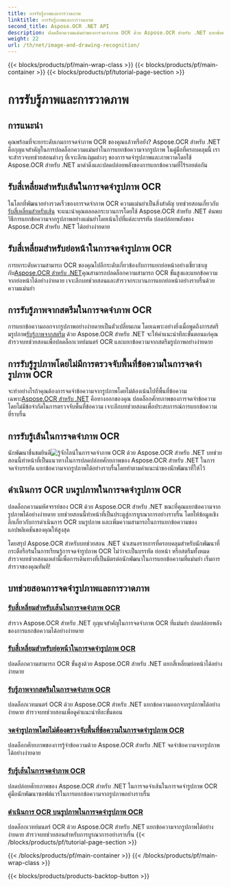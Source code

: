```yaml
---
title: การรับรู้ภาพและการวาดภาพ
linktitle: การรับรู้ภาพและการวาดภาพ
second_title: Aspose.OCR .NET API
description: ปลดล็อกความแม่นยำของการจดจำภาพ OCR ด้วย Aspose.OCR สำหรับ .NET แยกข้อความจากรูปภาพได้อย่างง่ายดาย ไม่ว่าจะเป็นบรรทัด ย่อหน้า หรือสตรีมทั้งหมด
weight: 22
url: /th/net/image-and-drawing-recognition/
---
```


{{< blocks/products/pf/main-wrap-class >}}
{{< blocks/products/pf/main-container >}}
{{< blocks/products/pf/tutorial-page-section >}}

# การรับรู้ภาพและการวาดภาพ

## การแนะนำ

คุณพร้อมที่จะยกระดับเกมการจดจำภาพ OCR ของคุณแล้วหรือยัง? Aspose.OCR สำหรับ .NET คือกุญแจสำคัญในการปลดล็อกความแม่นยำในการแยกข้อความจากรูปภาพ ในคู่มือที่ครอบคลุมนี้ เราจะสำรวจบทช่วยสอนต่างๆ ที่เจาะลึกแง่มุมต่างๆ ของการจดจำรูปภาพและภาพวาดโดยใช้ Aspose.OCR สำหรับ .NET มาดำดิ่งและปลดปล่อยพลังของการแยกข้อความที่ไร้รอยต่อกัน

## รับสี่เหลี่ยมสำหรับเส้นในการจดจำรูปภาพ OCR

 ในโลกที่พัฒนาอย่างรวดเร็วของการจดจำภาพ OCR ความแม่นยำเป็นสิ่งสำคัญ บทช่วยสอนเกี่ยวกับ[รับสี่เหลี่ยมสำหรับเส้น](./get-rectangles-for-lines/) จะแนะนำคุณตลอดกระบวนการโดยใช้ Aspose.OCR สำหรับ .NET ค้นพบวิธีการแยกข้อความจากรูปภาพอย่างแม่นยำโดยเน้นไปที่แต่ละบรรทัด ปลดปล่อยพลังของ Aspose.OCR สำหรับ .NET ได้อย่างง่ายดาย

## รับสี่เหลี่ยมสำหรับย่อหน้าในการจดจำรูปภาพ OCR

 การยกระดับความสามารถ OCR ของคุณไปอีกระดับเกี่ยวข้องกับการแยกย่อหน้าอย่างเชี่ยวชาญ กับ[Aspose.OCR สำหรับ .NET](./get-rectangles-for-paragraphs/)คุณสามารถปลดล็อกความสามารถ OCR ขั้นสูงและแยกข้อความจากย่อหน้าได้อย่างง่ายดาย เจาะลึกบทช่วยสอนและสำรวจกระบวนการแยกย่อหน้าอย่างราบรื่นด้วยความแม่นยำ

## การรับรู้ภาพจากสตรีมในการจดจำภาพ OCR

 การแยกข้อความออกจากรูปภาพอย่างง่ายดายเป็นตัวเปลี่ยนเกม โดยเฉพาะอย่างยิ่งเมื่อพูดถึงการสตรีมรูปภาพ[รับรู้ภาพจากสตรีม](./recognize-image-from-stream/) ด้วย Aspose.OCR สำหรับ .NET จะให้คำแนะนำทีละขั้นตอนแก่คุณ สำรวจบทช่วยสอนเพื่อปลดล็อกเวทย์มนตร์ OCR และแยกข้อความจากสตรีมรูปภาพอย่างง่ายดาย

## การรับรู้รูปภาพโดยไม่มีการตรวจจับพื้นที่ข้อความในการจดจำรูปภาพ OCR

 จะทำอย่างไรถ้าคุณต้องการจดจำข้อความจากรูปภาพโดยไม่ต้องเน้นไปที่พื้นที่ข้อความเฉพาะ[Aspose.OCR สำหรับ .NET](./recognize-image-without-text-area-detection/) คือทางออกของคุณ ปลดล็อกศักยภาพของการจดจำข้อความโดยไม่มีข้อจำกัดในการตรวจจับพื้นที่ข้อความ เจาะลึกบทช่วยสอนเพื่อประสบการณ์การแยกข้อความที่ราบรื่น

## การรับรู้เส้นในการจดจำภาพ OCR

 นักพัฒนาชื่นชมยินดี![รู้จักไลน์](./recognize-line/)ในการจดจำภาพ OCR ด้วย Aspose.OCR สำหรับ .NET บทช่วยสอนนี้ทำหน้าที่เป็นแนวทางในการปลดปล่อยศักยภาพของ Aspose.OCR สำหรับ .NET ในการจดจำบรรทัด แยกข้อความจากรูปภาพได้อย่างราบรื่นโดยทำตามคำแนะนำของนักพัฒนาที่ให้ไว้

## ดำเนินการ OCR บนรูปภาพในการจดจำรูปภาพ OCR
ปลดล็อกความมหัศจรรย์ของ OCR ด้วย Aspose.OCR สำหรับ .NET ขณะที่คุณแยกข้อความจากรูปภาพได้อย่างง่ายดาย บทช่วยสอนนี้ทำหน้าที่เป็นประตูสู่การบูรณาการอย่างราบรื่น โดยให้ข้อมูลเชิงลึกเกี่ยวกับการดำเนินการ OCR บนรูปภาพ และเพิ่มความสามารถในการแยกข้อความของแอปพลิเคชันของคุณให้สูงสุด

โดยสรุป Aspose.OCR สำหรับบทช่วยสอน .NET นำเสนอรายการที่ครอบคลุมสำหรับนักพัฒนาที่กระตือรือร้นในการเรียนรู้การจดจำรูปภาพ OCR ไม่ว่าจะเป็นบรรทัด ย่อหน้า หรือสตรีมทั้งหมด สำรวจบทช่วยสอนเหล่านี้เพื่อการเดินทางที่เป็นมิตรต่อนักพัฒนาในการแยกข้อความที่แม่นยำ เริ่มการสำรวจของคุณทันที!
## บทช่วยสอนการจดจำรูปภาพและการวาดภาพ
### [รับสี่เหลี่ยมสำหรับเส้นในการจดจำภาพ OCR](./get-rectangles-for-lines/)
สำรวจ Aspose.OCR สำหรับ .NET กุญแจสำคัญในการจดจำภาพ OCR ที่แม่นยำ ปลดปล่อยพลังของการแยกข้อความได้อย่างง่ายดาย
### [รับสี่เหลี่ยมสำหรับย่อหน้าในการจดจำรูปภาพ OCR](./get-rectangles-for-paragraphs/)
ปลดล็อกความสามารถ OCR ขั้นสูงด้วย Aspose.OCR สำหรับ .NET แยกสี่เหลี่ยมย่อหน้าได้อย่างง่ายดาย
### [รับรู้ภาพจากสตรีมในการจดจำภาพ OCR](./recognize-image-from-stream/)
ปลดล็อกเวทมนตร์ OCR ด้วย Aspose.OCR สำหรับ .NET แยกข้อความออกจากรูปภาพได้อย่างง่ายดาย สำรวจบทช่วยสอนเพื่อดูคำแนะนำทีละขั้นตอน
### [จดจำรูปภาพโดยไม่ต้องตรวจจับพื้นที่ข้อความในการจดจำรูปภาพ OCR](./recognize-image-without-text-area-detection/)
ปลดล็อกศักยภาพของการรู้จำข้อความด้วย Aspose.OCR สำหรับ .NET จดจำข้อความจากรูปภาพได้อย่างง่ายดาย
### [รับรู้เส้นในการจดจำภาพ OCR](./recognize-line/)
ปลดปล่อยศักยภาพของ Aspose.OCR สำหรับ .NET ในการจดจำเส้นในการจดจำรูปภาพ OCR คู่มือนักพัฒนาซอฟต์แวร์ในการแยกข้อความจากรูปภาพอย่างราบรื่น
### [ดำเนินการ OCR บนรูปภาพในการจดจำรูปภาพ OCR](./perform-ocr-on-image/)
ปลดล็อกเวทย์มนตร์ OCR ด้วย Aspose.OCR สำหรับ .NET แยกข้อความจากรูปภาพได้อย่างง่ายดาย สำรวจบทช่วยสอนสำหรับการบูรณาการอย่างราบรื่น
{{< /blocks/products/pf/tutorial-page-section >}}

{{< /blocks/products/pf/main-container >}}
{{< /blocks/products/pf/main-wrap-class >}}

{{< blocks/products/products-backtop-button >}}
